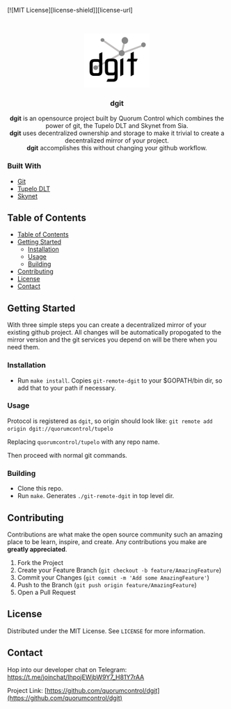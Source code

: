 [![MIT License][license-shield]][license-url]

<!-- PROJECT LOGO -->
<br />
<p align="center">
  <a href="https://github.com/quorumcontrol/dgit">
    <img src="dgit-black.png" alt="Logo" width="150" height="125">
  </a>

  <h3 align="center">dgit</h3>

  <p align="center">
    <b>dgit</b> is an opensource project built by Quorum Control which combines
    the power of git, the Tupelo DLT and Skynet from Sia.  <br>
    <b>dgit</b> uses decentralized ownership and storage to make it trivial to
    create a decentralized mirror of your project.<br>
    <b>dgit</b> accomplishes this without changing your github workflow.<br>
  </p>
</p>

### Built With

* [Git](https://git-scm.com/)
* [Tupelo DLT](https://docs.tupelo.org/)
* [Skynet](https://siasky.net/)

<!-- TABLE OF CONTENTS -->
## Table of Contents

- [Table of Contents](#table-of-contents)
- [Getting Started](#getting-started)
  - [Installation](#installation)
  - [Usage](#usage)
  - [Building](#building)
- [Contributing](#contributing)
- [License](#license)
- [Contact](#contact)


<!-- GETTING STARTED -->
## Getting Started
With three simple steps you can create a decentralized mirror of your existing github project.
All changes will be automatically propogated to the mirror version and the git services you depend on will be there when you need them.

### Installation
- Run `make install`. Copies `git-remote-dgit` to your $GOPATH/bin dir, so add that to your path if necessary.

### Usage
Protocol is registered as `dgit`, so origin should look like:
`git remote add origin dgit://quorumcontrol/tupelo`

Replacing `quorumcontrol/tupelo` with any repo name.

Then proceed with normal git commands.

### Building
- Clone this repo.
- Run `make`. Generates `./git-remote-dgit` in top level dir.

<!-- CONTRIBUTING -->
## Contributing

Contributions are what make the open source community such an amazing place to be learn, inspire, and create. Any contributions you make are **greatly appreciated**.

1. Fork the Project
2. Create your Feature Branch (`git checkout -b feature/AmazingFeature`)
3. Commit your Changes (`git commit -m 'Add some AmazingFeature'`)
4. Push to the Branch (`git push origin feature/AmazingFeature`)
5. Open a Pull Request

<!-- LICENSE -->
## License

Distributed under the MIT License. See `LICENSE` for more information.

<!-- CONTACT -->
## Contact

Hop into our developer chat on Telegram: https://t.me/joinchat/IhpojEWjbW9Y7_H81Y7rAA

Project Link: [https://github.com/quorumcontrol/dgit](https://github.com/quorumcontrol/dgit)
